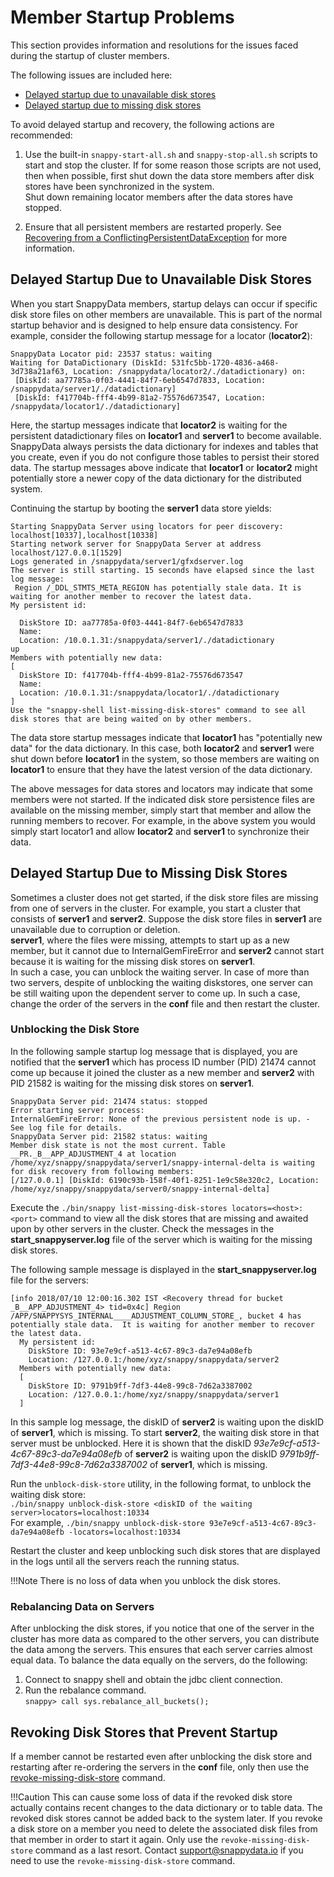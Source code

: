 <a id="member-startup-replay"></a>

# Member Startup Problems

This section provides information and resolutions for the issues faced during the startup of cluster members. </br>


The following issues are included here:

*	[Delayed startup due to unavailable disk stores](#delayedstartup)
*	[Delayed startup due to missing disk stores](#missingdiskstore)	

To avoid delayed startup and recovery, the following actions are recommended:

1.  Use the built-in `snappy-start-all.sh` and `snappy-stop-all.sh` scripts to start and stop the cluster. If for some reason those scripts are not used, then when possible, first shut down the data store members after disk stores have been synchronized in the system.</br> Shut down remaining locator members after the data stores have stopped.

2.  Ensure that all persistent members are restarted properly. See [Recovering from a ConflictingPersistentDataException](recovering_from_a_conflictingpersistentdataexception.md) for more information.

<a id= delayedstartup> </a>
## Delayed Startup Due to Unavailable Disk Stores

When you start SnappyData members, startup delays can occur if specific disk store files on other members are unavailable. This is part of the normal startup behavior and is designed to help ensure data consistency. For example, consider the following startup message for a locator (**locator2**):

```pre
SnappyData Locator pid: 23537 status: waiting
Waiting for DataDictionary (DiskId: 531fc5bb-1720-4836-a468-3d738a21af63, Location: /snappydata/locator2/./datadictionary) on: 
 [DiskId: aa77785a-0f03-4441-84f7-6eb6547d7833, Location: /snappydata/server1/./datadictionary]
 [DiskId: f417704b-fff4-4b99-81a2-75576d673547, Location: /snappydata/locator1/./datadictionary]
```

Here, the startup messages indicate that **locator2** is waiting for the persistent datadictionary files on **locator1** and **server1** to become available. SnappyData always persists the data dictionary for indexes and tables that you create, even if you do not configure those tables to persist their stored data. The startup messages above indicate that **locator1** or **locator2** might potentially store a newer copy of the data dictionary for the distributed system.

Continuing the startup by booting the **server1** data store yields:

```pre
Starting SnappyData Server using locators for peer discovery: localhost[10337],localhost[10338]
Starting network server for SnappyData Server at address localhost/127.0.0.1[1529]
Logs generated in /snappydata/server1/gfxdserver.log
The server is still starting. 15 seconds have elapsed since the last log message: 
 Region /_DDL_STMTS_META_REGION has potentially stale data. It is waiting for another member to recover the latest data.
My persistent id:

  DiskStore ID: aa77785a-0f03-4441-84f7-6eb6547d7833
  Name: 
  Location: /10.0.1.31:/snappydata/server1/./datadictionary
up
Members with potentially new data:
[
  DiskStore ID: f417704b-fff4-4b99-81a2-75576d673547
  Name: 
  Location: /10.0.1.31:/snappydata/locator1/./datadictionary
]
Use the "snappy-shell list-missing-disk-stores" command to see all disk stores that are being waited on by other members.
```

The data store startup messages indicate that **locator1** has "potentially new data" for the data dictionary. In this case, both **locator2** and **server1** were shut down before **locator1** in the system, so those members are waiting on **locator1** to ensure that they have the latest version of the data dictionary.

The above messages for data stores and locators may indicate that some members were not started. If the indicated disk store persistence files are available on the missing member, simply start that member and allow the running members to recover. For example, in the above system you would simply start locator1 and allow **locator2** and **server1** to synchronize their data.

<a id= missingdiskstore> </a>
## Delayed Startup Due to Missing Disk Stores

Sometimes a cluster does not get started, if the disk store files are missing from one of servers in the cluster. 
For example, you start a cluster that consists of **server1** and **server2**. Suppose the disk store files in **server1** are unavailable due to corruption or deletion. </br>**server1**, where the files were missing, attempts to start up as a new member, but it cannot due to InternalGemFireError and **server2** cannot start because it is waiting for the missing disk stores on **server1**. </br>In such a case, you can unblock the waiting server.
In case of more than two servers, despite of unblocking the waiting diskstores, one server can be still waiting upon the dependent server to come up. In such a case, change the order of the servers in the **conf** file and then restart the cluster.

### Unblocking the Disk Store

In the following sample startup log message that is displayed, you are notified that the **server1** which has process ID number (PID) 21474 cannot come up because it joined the cluster as a new member and **server2** with PID 21582 is waiting for the missing disk stores on **server1**.</br>
```Pre
SnappyData Server pid: 21474 status: stopped
Error starting server process: 
InternalGemFireError: None of the previous persistent node is up. - See log file for details.
SnappyData Server pid: 21582 status: waiting
Member disk state is not the most current. Table __PR._B__APP_ADJUSTMENT_4 at location /home/xyz/snappy/snappydata/server1/snappy-internal-delta is waiting for disk recovery from following members: 
[/127.0.0.1] [DiskId: 6190c93b-158f-40f1-8251-1e9c58e320c2, Location: /home/xyz/snappy/snappydata/server0/snappy-internal-delta]
```
Execute the  `./bin/snappy list-missing-disk-stores locators=<host>:<port>` command to view all the disk stores that are missing and awaited upon by other servers in the cluster. Check the messages in the **start_snappyserver.log** file of the server which is waiting for the missing disk stores. 

The following sample message is displayed in the **start_snappyserver.log** file for the servers:</br>
```Pre
[info 2018/07/10 12:00:16.302 IST <Recovery thread for bucket _B__APP_ADJUSTMENT_4> tid=0x4c] Region /APP/SNAPPYSYS_INTERNAL____ADJUSTMENT_COLUMN_STORE_, bucket 4 has potentially stale data.  It is waiting for another member to recover the latest data.
  My persistent id:
    DiskStore ID: 93e7e9cf-a513-4c67-89c3-da7e94a08efb
    Location: /127.0.0.1:/home/xyz/snappy/snappydata/server2
  Members with potentially new data:
  [
    DiskStore ID: 9791b9ff-7df3-44e8-99c8-7d62a3387002
    Location: /127.0.0.1:/home/xyz/snappy/snappydata/server1
  ]
``` 
In this sample log message, the diskID of **server2** is waiting upon the diskID of **server1**, which is missing. To start **server2**, the waiting disk store in that server must be unblocked.
Here it is shown that the diskID *93e7e9cf-a513-4c67-89c3-da7e94a08efb* of **server2** is waiting upon the diskID *9791b9ff-7df3-44e8-99c8-7d62a3387002* of **server1**, which is missing.



Run the `unblock-disk-store` utility, in the following format, to unblock the waiting disk store:</br>
`./bin/snappy unblock-disk-store <diskID of the waiting server>locators=localhost:10334`</br>
For example, `./bin/snappy unblock-disk-store 93e7e9cf-a513-4c67-89c3-da7e94a08efb -locators=localhost:10334`

Restart the cluster and keep unblocking such disk stores that are displayed in the logs until all the servers reach the running status.

!!!Note
	There is no loss of data when you unblock the disk stores.

### Rebalancing Data on Servers

After unblocking the disk stores, if you notice that one of the server in the cluster has more data as compared to the other servers, you can distribute the data among the servers. This ensures that each server carries almost equal data. To balance the data equally on the servers, do the following:

1.	Connect to snappy shell and obtain the jdbc client connection.
2.	Run the rebalance command.</br>
`snappy> call sys.rebalance_all_buckets();`

## Revoking Disk Stores that Prevent Startup

If a member cannot be restarted even after unblocking the disk store and restarting after re-ordering the servers in the **conf** file,  only then use the [revoke-missing-disk-store](../reference/command_line_utilities/store-revoke-missing-disk-stores.md) command.

!!!Caution
    	This can cause some loss of data if the revoked disk store actually contains recent changes to the data dictionary or to table data. The revoked disk stores cannot be added back to the system later. If you revoke a disk store on a member you need to delete the associated disk files from that member in order to start it again. Only use the `revoke-missing-disk-store` command as a last resort.  Contact [support@snappydata.io](mailto:support@snappydata.io) if you need to use the `revoke-missing-disk-store` command.